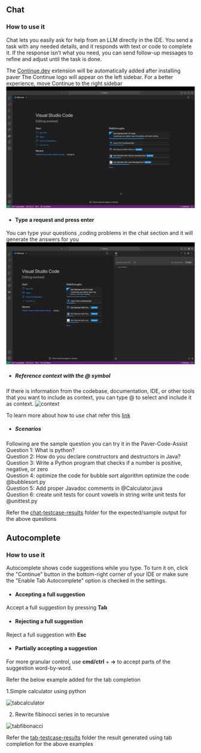## Chat
### How to use it
Chat lets you easily ask for help from an LLM directly in the IDE. You send a task with any needed details, and it responds with text or code to complete it. If the response isn’t what you need, you can send follow-up messages to refine and adjust until the task is done.

The [Continue.dev](https://continue.dev/) extension will be automatically added after installing paver
The Continue logo will appear on the left sidebar. For a better experience, move Continue to the right sidebar
![continue](media/continue.gif)

* #### Type a request and press enter
You can type your questions ,coding problems in the chat section and it will generate the answers for you 
![question](media/question1.gif)

* ##### Reference context with the @ symbol
If there is information from the codebase, documentation, IDE, or other tools that you want to include as context, you can type @ to select and include it as context.
![context](media/context.gif)

To learn more about how to use chat refer this [link](https://docs.continue.dev/chat/how-to-use-it#how-to-use-it)

* ##### Scenarios 
Following are the sample question you can try it in the Paver-Code-Assist  
Question 1: What is python?  
Question 2: How do you declare constructors and destructors in Java?  
Question 3: Write a Python program that checks if a number is positive, negative, or zero  
Question 4:  optimize the code for bubble sort algorithm optimize the code @bubblesort.py  
Question 5: Add proper Javadoc comments in @Calculator.java  
Question 6: create unit tests for count vowels in string write unit tests for @unittest.py  

Refer the [chat-testcase-results](https://github.com/IBM-developers/Redhat-Paver-Code-Assist-Exercise/blob/main/testcase-results/chat-testcase-results) folder for the  expected/sample output for the above questions 


## Autocomplete

### How to use it
Autocomplete shows code suggestions while you type. To turn it on, click the "Continue" button in the bottom-right corner of your IDE or make sure the "Enable Tab Autocomplete" option is checked in the settings.

* #### Accepting a full suggestion

Accept a full suggestion by pressing **Tab**

* #### Rejecting a full suggestion
Reject a full suggestion with **Esc**

* #### Partially accepting a suggestion
For more granular control, use **cmd/ctrl** + **→** to accept parts of the suggestion word-by-word.

Refer the below example added for the tab completion

1.Simple calculator using python

![tabcalculator](testcase-results/tab-testcase-result/tab-test-calculator.gif)

2. Rewrite fibinocci series in to recursive 

![tabfibonacci](testcase-results/tab-testcase-result/tab-test-fibnocci.gif)

Refer the [tab-testcase-results](https://github.com/IBM-developers/Redhat-Paver-Code-Assist-Exercise/blob/main/testcase-results/tab-testcase-result) folder the result generated using tab completion for the above examples

